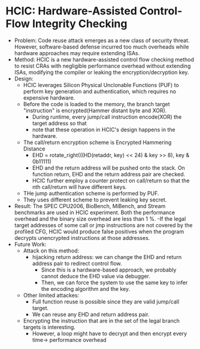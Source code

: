 # HCIC: Hardware-Assisted Control-Flow Integrity Checking

- Problem: Code reuse attack emerges as a new class of security threat. However, software-based defense incurred too much overheads while hardware approaches may require extending ISAs. 
- Method: HCIC is a new hardware-assisted control flow checking method to resist CRAs with negligible performance overhead without extending ISAs, modifying the compiler or leaking the encryption/decryption key.
- Design: 
  - HCIC leverages Silicon Physical Unclonable Functions (PUF) to perform key generation and authentication, which requires no expensive hardware.
  - Before the code is loaded to the memory, the branch target "instruction" is encrypted(Hammer distant byte and XOR).
    - During runtime, every jump/call instruction encode(XOR) the target address so that 
    - note that these operation in HCIC's design happens in the hardware.
  - The call/return encryption scheme is Encrypted Hammering Distance
    - EHD = rotate_right(((HD(retaddr, key) << 24) & key >> 8), key & 0b11111)
    - EHD and the return address will be pushed onto the stack. On function return, EHD and the return address pair are checked.
    - HCIC further employ a counter protect on call/return so that the nth call/return will have different keys.
  - THe jump authentication scheme is performed by PUF.
  - They uses different scheme to prevent leaking key secret.
- Result: The SPEC CPU2006, BioBench, MiBench, and Stream benchmarks are used in HCIC experiment. Both the performance overhead and the binary size overhead are less than 1 %.
  -If the legal target addresses of some call or jmp instructions are not covered by the profiled CFG, HCIC would produce false positives when the program decrypts unencrypted instructions at those addresses.
- Future Work:
  - Attack on this method:
    - hijacking return address: we can change the EHD and return address pair to redirect control flow.
      - Since this is a hardware-based approach, we probably cannot deduce the EHD value via debugger.
      - Then, we can force the system to use the same key to infer the encoding algorithm and the key.
  - Other limited attackes:
    - Full function reuse is possible since they are valid jump/call target.
    - We can reuse any EHD and return address pair.
  - Encrypting the instruction that are in the set of the legal branch targets is interesting.
    - However, a loop might have to decrypt and then encrypt every time-> performance overhead
